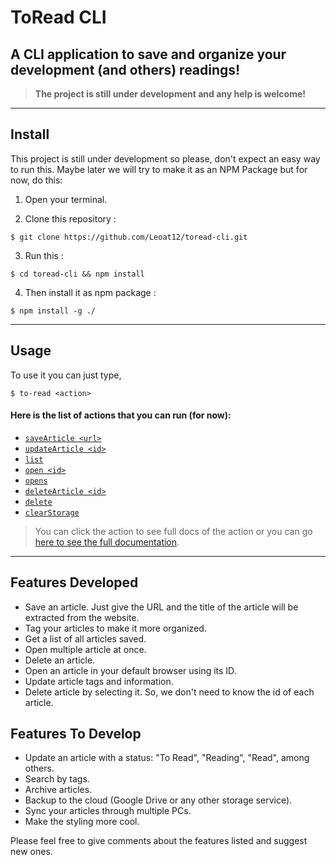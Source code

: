 # ToRead CLI

## A CLI application to save and organize your development (and others) readings!

> **The project is still under development and any help is welcome!**

---

## Install

This project is still under development so please, don't expect an easy way to run this. Maybe later we will try to make it as an NPM Package but for now, do this:

1. Open your terminal.

2. Clone this repository :

```
$ git clone https://github.com/Leoat12/toread-cli.git
```

3. Run this :

```
$ cd toread-cli && npm install
```

4. Then install it as npm package :

```
$ npm install -g ./
```

---

## Usage

To use it you can just type,

```
$ to-read <action>
```

#### **Here is the list of actions that you can run (for now)**:

- [`saveArticle <url>`](./ACTIONS.md#-savearticle-url)
- [`updateArticle <id>`](./ACTIONS.md#-updatearticle-id)
- [`list`](./ACTIONS.md#-list)
- [`open <id>`](./ACTIONS.md#-open-id)
- [`opens`](./ACTIONS.md#-opens)
- [`deleteArticle <id>`](./ACTIONS.md#-deletearticle-id)
- [`delete`](./ACTIONS.md#-delete)
- [`clearStorage`](./ACTIONS.md#-clearstorage)

> You can click the action to see full docs of the action or you can go [here to see the full documentation](./ACTIONS.md "LIST OF ACTIONS").

---

## Features Developed

- Save an article. Just give the URL and the title of the article will be extracted from the website.
- Tag your articles to make it more organized.
- Get a list of all articles saved.
- Open multiple article at once.
- Delete an article.
- Open an article in your default browser using its ID.
- Update article tags and information.
- Delete article by selecting it. So, we don't need to know the id of each article.

## Features To Develop

- Update an article with a status: "To Read", "Reading", "Read", among others.
- Search by tags.
- Archive articles.
- Backup to the cloud (Google Drive or any other storage service).
- Sync your articles through multiple PCs.
- Make the styling more cool.

Please feel free to give comments about the features listed and suggest new ones.
